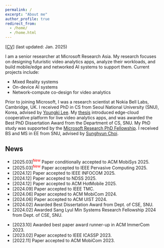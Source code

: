 ```yaml
---
permalink: /
excerpt: "About me"
author_profile: true
redirect_from: 
  - /home/
  - /home.html
---
```


[[CV](https://juheonyi.github.io/files/JuheonYi_CV.pdf)] (last updated: Jan. 2025)

I am a senior researcher at Microsoft Research Asia. My research focuses on designing futuristic video analytics apps, analyze their workloads, and build mobile/edge and networked AI systems to support them. Current projects include:

* Mixed Reality systems
* On-device AI systems
* Network-compute co-design for video analytics

Prior to joining Microsoft, I was a research scientist at Nokia Bell Labs, Cambridge, UK. I received PhD in CS from Seoul National University (SNU), Korea, advised by [Youngki Lee](http://youngkilee.blogspot.com/). My [thesis](https://juheonyi.github.io/files/thesis_juheon_yi.pdf) introduced edge-cloud cooperative platform for live video analytics apps, and was awarded the Best PhD Dissertation Award from the Department of CS, SNU. My PhD study was supported by the [Microsoft Research PhD Fellowship](https://www.microsoft.com/en-us/research/academic-program/fellowships-microsoft-research-asia/#!fellows).
I received BS and MS in EE from SNU, advised by [Sunghyun Choi](https://sites.google.com/view/sunghyun-chois-home). 

## News

* [2025.03]<sup><span style="color:red">New</span></sup> Paper conditionally accepted to ACM MobiSys 2025.
* [2025.03]<sup><span style="color:red">New</span></sup> Paper accepted to IEEE Pervasive Computing 2025.
* [2024.12] Paper accepted to IEEE INFOCOM 2025.
* [2024.12] Paper accepted to NDSS 2025.
* [2024.12] Paper accepted to ACM HotMobile 2025.
* [2024.09] Paper accepted to IEEE TMC.
* [2024.06] Paper accepted to ACM MobiCom 2024.
* [2024.06] Paper accepted to ACM UIST 2024.
* [2024.02] Awarded Best Dissertation Award from Dept. of CSE, SNU.
* [2024.02] Awarded Sang Lyul Min Systems Research Fellowship 2024 from Dept. of CSE, SNU.
<!-- * [2023.12] Joined Nokia Bell Labs, Cambridge, UK as research scientist. -->
* [2023.10] Awarded best paper award runner-up in ACM ImmerCom 2023.
* [2023.02] Paper accepted to IEEE ICASSP 2023.
* [2022.11] Paper accepted to ACM MobiCom 2023.
<!-- * [2022.06] Awarded Best Graduate Student Award 2022 from BK21 SNU. -->
<!-- * [2022.05] Paper accepted to IEEE TMC. --> 
<!-- * [2022.02] Awarded Star Researcher Award 2021 from Dept. of CSE, SNU. -->
<!-- * [2021.12] Paper accepted to IEEE INFOCOM 2022. -->
<!-- * [2021.08] Awarded [AI Star Fellowship 2021](https://aiis.snu.ac.kr/bbs/board.php?bo_table=sub4_3&sca=2021) from the AI Institute of SNU. -->
<!-- * [2021.06] Awarded best paper award in [ACM Students in MobiSys Workshop 2021](http://www.people.vcu.edu/~barahoueipash/SMS/SMS.html). -->
<!-- * [2021.05] Awarded Global PhD Fellowship 2021 from National Research Foundation of Korea. -->
<!-- * [2020.11] Awarded [Microsoft Research Ph.D. Fellowship 2020](https://www.microsoft.com/en-us/research/academic-program/fellowships-microsoft-research-asia/#!fellows). -->
<!-- * [2020.06] Two papers accepted to ACM MobiCom 2020 winter round. --> 
<!-- * [2019.10] Paper accepted to ACM MobiCom 2020 summer round. -->

<!--* [2022.06] Serving as ACM SenSys 2022 Shadow PC.-->
<!--* [2021.10] Serving as EuroSys 2022 Shadow PC.-->
<!-- . -->
